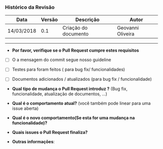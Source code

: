 ### Histórico da Revisão
| Data | Versão | Descrição | Autor |
|---|---|---|---|
| 14/03/2018| 0.1 |Criação do documento | Geovanni Oliveira |
-------------------------------------------------------------------------------------------------

* **Por favor, verifique se o Pull Request cumpre estes requisitos**
- [ ] O a mensagem do commit segue nosso guideline
- [ ] Testes para foram feitos ( para bug fix/ funcionalidades)
- [ ] Documentos adicionados / atualizados (para bug fix / funcionalidade)


* **Qual tipo de mudança o Pull Request introduz ?** (Bug fix, funcionalidade, atualização de documentos, ...)



* **Qual é o comportamento atual?** (você também pode linear para uma issue aberta)



* **Qual é o novo comportamento(Se esta for uma mudança na funcionalidade)?**


* **Quais issues o Pull Request finaliza?**



* **Outras informações**:
